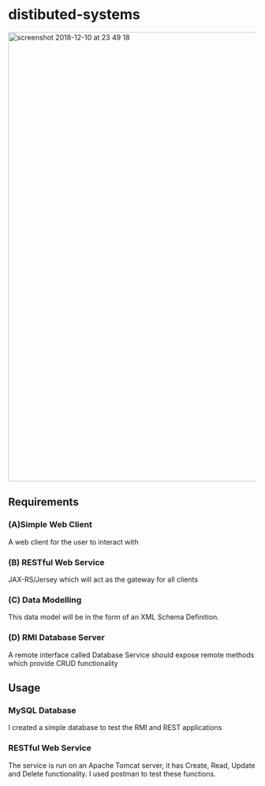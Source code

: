# distibuted-systems

<img width="911" alt="screenshot 2018-12-10 at 23 49 18" src="https://user-images.githubusercontent.com/14262715/49768985-44118580-fcd6-11e8-9b49-8164fd01ab15.png">

## Requirements
### (A)Simple Web Client
A web client for the user to interact with

### (B) RESTful Web Service
JAX-RS/Jersey which  will  act  as  the  gateway  for  all  clients 

### (C) Data Modelling
This data model will be in the form of an XML Schema Definition.

### (D) RMI Database Server
A remote interface  called Database Service should  expose  remote  methods which  provide  CRUD functionality

## Usage

### MySQL Database
I created a simple database to test the RMI and REST applications

### RESTful Web Service
The service is run on an Apache Tomcat server, it has Create, Read, Update and Delete functionality. I used postman to test these functions.
